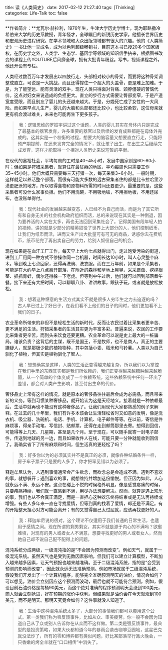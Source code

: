 title: 读《人类简史》
date: 2017-02-12 21:27:40
tags: [Thinking]
categories: Life-Talk
toc: false

---

**作者简介：**尤瓦尔·赫拉利，1976年生，牛津大学历史学博士，现为耶路撒冷希伯来大学的历史系教授，青年怪才，全球瞩目的新锐历史学家。他擅长世界历史和宏观历史进程研究。在学术领域和大众出版领域都有很大的兴趣。他的《人类简史》一书让他一举成名，成为以色列超级畅销书，目前这本书已授20多个国家版权，在历史学之外，人类学、生态学、基因学等领域的知识信手拈来，根据图书改变的课程上传YOUTUBE后风靡全球，拥有大批青年粉丝。写书，视频课程之外，他还开设有专栏。

人类经过数百万年才发展出以四肢行走、头部相对较小的骨架，而要将这种骨架调整成直立，可说是一大挑战，而且还得撑住一个超大的头盖骨，更是难上加难。于是，为了能望远、能有灵活的双手，现在人类只得面对背痛、颈脖僵硬的苦恼代价。这点对妇女来说造成的负担更大。直立的步行方式需要让臀部变窄，于是产道宽度受限，而且别忘了婴儿的头还越来越大。于是，分娩死亡成了女性的一大风险。而如果早点儿生产，婴儿的大脑和头部都还比较小，也比较柔软，这位母亲就更有机会渡过难关，未来也可能再生下更多孩子。

> 我：逻辑思维的罗振宇讲过这个话题，人类的婴儿其实在母体内只是完成了最基本的器官发育，许多重要的器官以及后续的发育成熟都是在母体外完成的。这其实是一个权衡的过程，想要大的脑容量又想要直立行走，只能将预产期提前，在还未发育完全的情况下，就让孩子出生，在出生之后继续完成发育，这样才能取得一个相对人类历史来说短暂的平衡。

在现代的富裕社会，平均每周的工时是40~45小时，发展中国家则是60~80小时；但如果是狩猎采集者，就算住在最贫瘠的地区，平均每周也只需要工作35~45小时。他们大概只需要每三天打猎一次，每天采集3~6小时。一般时期，这样就足以养活整个部落。而很有可能大多数的远古采集者住的都是比卡拉哈里沙漠更肥沃的地方，所以取得食物和原物料所需的时间还要更少。最重要的是，这些采集者可没什么家事负担。他们不用洗碗，不用吸地毯，不用擦地板，不用还尿布，也没账单得付。

> 我：现代社会的发展越来越变态，人已经不为自己而活，而是为了其它所有和自身无关的社会机构政府组织而活，总的来说现在其实是一种倒退，因为要养活的人实在太多，再也无法回到采集社会了。记得美国有段年轻人拍的视频，讲的就是少部分的精英奴役了世界上大部分的人，他们控制纸币，让我们为纸币而活，进而又生产出大批量可有可无的商品，诱惑你去花费纸币，纸币花完了再出卖自己的劳力，给别人奴役自己的机会。

现在如果是在血汗工厂工作，每天早上大约七点就得出门，走过饱受污染的街道，进到工厂用同一种方式不停操作同一台机器，时间长达10小时，叫人心灵整个麻木。等到晚上七点回家，还得再洗碗、洗衣服。而在三万年前，如果是个采集者，可能是在大约早上八点离开部落，在附近的森林和草地上晃晃，采采蘑菇、挖挖根茎、抓抓青蛙，偶尔还得躲一下老虎。但等到中午过后，他们就可以回到部落煮午餐。接下来还有大把时间，可以聊聊八卦、讲讲故事，跟孩子玩，或者就是放松放松。

> 我：想着这种惬意的生活方式其实不就是很多人穷毕生之力去追逐的吗？古人早已过上了好日子，在我们看不上他们的日子的同时，他们更加看不上我们的日子。

农业革命所带来的非但不是轻松生活的新时代，反而让农民过着比采集者更辛苦、更不满足的生活。狩猎采集者的生活其实更为丰富多彩。普遍来说，农民的工作要比采集者更辛苦，而到头来饮食还要更糟。农业革命可以说是史上最大的一桩骗局。谁该负责？这背后的主谋，既不是国王，不是牧师，也不是商人。真正的主要嫌疑人，就是那极少数的植物物种，其中包括小麦、稻米和马铃薯。人类以为自己驯化了植物，但其实是植物驯化了智人。

> 我：想想确实是这样，人类的生活正变得越来越复杂，所以我们以为掌控在我们手里的东西其实都是我们所依赖的，我们正变得越来越臃肿越来越脆弱，从一个简单的个体变成了一个依赖系统，这些依赖系统中任何一环出了差错，都会对人类产生影响，甚至付出生命的代价。

奢侈品史上常有这样的情况，就是原本的奢侈品往往最后会成为必需品，而且带来新的义务。等到习惯某种奢侈品，就开始认为这是天经地义。接着就是一种依赖最后，生活中就再也不能没有这种奢侈品了。让我们用现代大家都熟悉的例子来解释。在过去的几十年里，我们有许多本该会让生活轻松省时又如意的发明，像是洗衣机、吸尘器、洗碗机、电话、手机、计算机、电子邮件等等。在以前，寄信是件麻烦事，得亲手动笔、写信封、贴邮票，还得在走到邮筒那里去寄。想得到回信，可能得等上几天、几星期，甚至是几个月。至于现在，可以随手就寄一封电子邮件，传送到地球的另一边，而且如果收件人在线，可能只要一分钟就能收到回信了。我确实省下了所有麻烦和时间，但生活真的更轻松了吗？

> 我：好多你以为的必须其实并不是真正的必须，就像各种结婚条件一样，房子车子票子只是要的人多了，你才把罕见错以为必须了。

释迦牟尼认为，人遇到事情通常会产生欲念，而欲念总是会造成不满。遇到不喜欢的事，就想躲开；遇到喜欢的事，就想维持并增加这份愉悦。但正因为如此，人心就永远不满、永远不安。这点在碰上不悦的时候格外明显，像是感觉疼痛的时候，只要疼痛持续，我们就一直感到不满，用尽办法想要解决。然而，就算是遇上欢乐的事，我们也从不会真正满足，而是一直担心这种欢乐终将结束或是无法再持续或增强。有些人多年来一直在寻找爱情，但等到真的找着了爱情，却还是不满足。有的开始整天担心对方可能会离开；有的又觉得自己太过屈就，应该再找更好的人。

> 我：释迦牟尼说的很对，这个理论不仅适用于我们普通的日常生活，也适用于感情之间。现在所谓的剩男剩女，其实不就是源于内心的不满吗？欲壑难填，对现有的男人或者女人不满意，想要寻找更好的男人或者女人，然而她自己却不说自己配不配得上的问题。

混沌系统分成两级，一级混沌指的是“不会因为预测而改变”。例如天气，就属于一级混沌系统。虽然天气也是受到无数因素影响，但我们可以建立计算模型，不断加入越来越多因素，让天气预报也越来越准确。至于二级混沌系统，指的是“会受到预测的影响而改变”，因此就永远无法准确预测。例如市场就属于二级混沌系统，假设我们开发出了一个计算机程序，能够完全准确预测明天的油价，情况会如何？可以想见，油价会立刻因应这个预测而波动，最后也就不可能符合预测。例如，假设目前石油价格是每桶90美元，而这个绝对准确的程序预测明天会涨到100美元，商人就会立刻抢进，好在预期的涨价中获利。但结果就是油价会在今天就涨到100美元，而不是明天。那明天究竟会如何？这件事就没人知道了。

> 我：生活中这种混沌系统太多了，大部分的事情我们都可以套用这个公式。第一类我们称为零反馈事件，比如从众、审美疲劳。你一般不会因为知道自己从了众或别人告诉你在从众而不这样做。第二类是强反馈事件，最典型的是投资策略，如果大伙都知道今年的暴雨会袭击咖啡豆园地，这星巴克就没法炒了，所有的零和博弈都有类似问题，好比某部落举行篝火晚会，一只香嫩的烤全羊就在“口口相传”中消失了。

